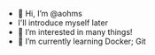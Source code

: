 - 👋 Hi, I’m @aohms
- I'll introduce myself later
- 👀 I’m interested in many things!
- 🌱 I’m currently learning Docker; Git

<!---
aohms/aohms is a ✨ special ✨ repository because its `README.md` (this file) appears on your GitHub profile.
You can click the Preview link to take a look at your changes.
--->
